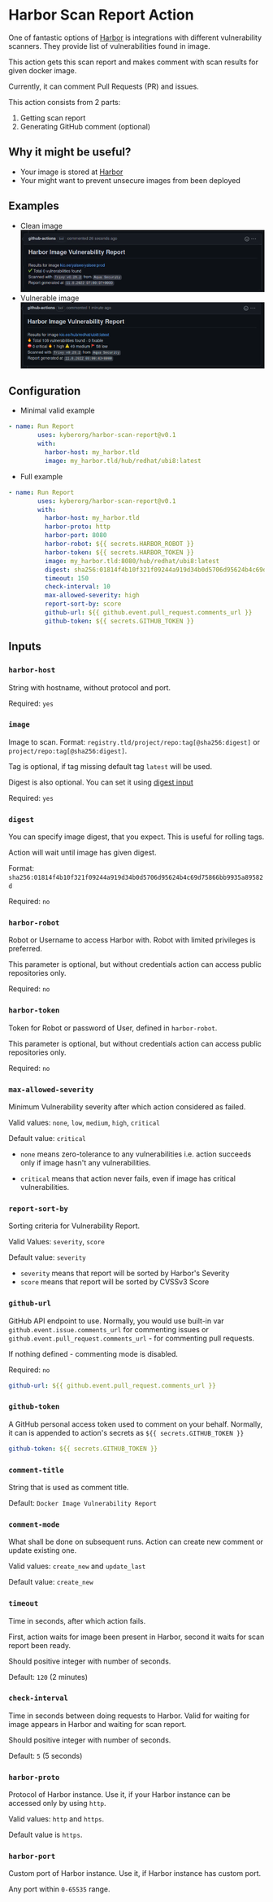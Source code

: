 # Harbor Scan Report Action
One of fantastic options of [Harbor](https://goharbor.io/) is integrations with different vulnerability scanners. 
They provide list of vulnerabilities found in image. 

This action gets this scan report and makes comment with scan results for given docker image.

Currently, it can comment Pull Requests (PR) and issues.

This action consists from 2 parts:
1. Getting scan report
2. Generating GitHub comment (optional)

## Why it might be useful?

* Your image is stored at [Harbor](https://goharbor.io/)
* Your might want to prevent unsecure images from been deployed

## Examples
* Clean image
![CleanImage](clean-image.png?raw=true)
* Vulnerable image
![VulnerableImage](vulnerable-image.png)

## Configuration
* Minimal valid example
```yaml
- name: Run Report
        uses: kyberorg/harbor-scan-report@v0.1
        with:
          harbor-host: my_harbor.tld
          image: my_harbor.tld/hub/redhat/ubi8:latest
```
* Full example
```yaml
- name: Run Report
        uses: kyberorg/harbor-scan-report@v0.1
        with:
          harbor-host: my_harbor.tld
          harbor-proto: http
          harbor-port: 8080
          harbor-robot: ${{ secrets.HARBOR_ROBOT }}
          harbor-token: ${{ secrets.HARBOR_TOKEN }}
          image: my_harbor.tld:8080/hub/redhat/ubi8:latest
          digest: sha256:01814f4b10f321f09244a919d34b0d5706d95624b4c69d75866bb9935a89582d
          timeout: 150
          check-interval: 10
          max-allowed-severity: high
          report-sort-by: score
          github-url: ${{ github.event.pull_request.comments_url }}
          github-token: ${{ secrets.GITHUB_TOKEN }}
```

## Inputs
### `harbor-host`
String with hostname, without protocol and port.

Required: `yes`

### `image`
Image to scan. Format: `registry.tld/project/repo:tag[@sha256:digest]` or `project/repo:tag[@sha256:digest]`. 

Tag is optional, if tag missing default tag `latest` will be used.  

Digest is also optional. You can set it using [digest input](#digest)

Required: `yes`

### `digest`

You can specify image digest, that you expect. This is useful for rolling tags.

Action will wait until image has given digest.

Format: `sha256:01814f4b10f321f09244a919d34b0d5706d95624b4c69d75866bb9935a89582d`

Required: `no`

### `harbor-robot`
Robot or Username to access Harbor with. Robot with limited privileges is preferred.

This parameter is optional, but without credentials action can access public repositories only. 

Required: `no`

### `harbor-token`
Token for Robot or password of User,  defined in `harbor-robot`.

This parameter is optional, but without credentials action can access public repositories only.

Required: `no`

### `max-allowed-severity`
Minimum Vulnerability severity after which action considered as failed. 

Valid values: `none`, `low`, `medium`, `high`, `critical`

Default value: `critical`

* `none` means zero-tolerance to any vulnerabilities i.e. action succeeds only if image hasn't any vulnerabilities.

* `critical` means that action never fails, even if image has critical vulnerabilities.

### `report-sort-by`
Sorting criteria for Vulnerability Report. 

Valid Values: `severity`, `score`

Default value: `severity`

* `severity` means that report will be sorted by Harbor's Severity
* `score` means that report will be sorted by CVSSv3 Score

### `github-url`
GitHub API endpoint to use. Normally, you would use built-in var `github.event.issue.comments_url` for commenting issues
or `github.event.pull_request.comments_url` - for commenting pull requests.

If nothing defined - commenting mode is disabled.

Required: `no`
```yaml
github-url: ${{ github.event.pull_request.comments_url }}
```

### `github-token`
A GitHub personal access token used to comment on your behalf. 
Normally, it can is appended to action's secrets as `${{ secrets.GITHUB_TOKEN }}`
```yaml
github-token: ${{ secrets.GITHUB_TOKEN }}
```

### `comment-title`
String that is used as comment title.

Default: `Docker Image Vulnerability Report`

### `comment-mode`
What shall be done on subsequent runs. Action can create new comment or update existing one. 

Valid values: `create_new` and `update_last`

Default value: `create_new`

### `timeout`
Time in seconds, after which action fails. 

First, action waits for image been present in Harbor, second it waits for scan report been ready.

Should positive integer with number of seconds.

Default: `120` (2 minutes)

### `check-interval`
Time in seconds between doing requests to Harbor. Valid for waiting for image appears in Harbor and waiting for scan report.

Should positive integer with number of seconds.

Default: `5` (5 seconds)

### `harbor-proto`
Protocol of Harbor instance. Use it, if your Harbor instance can be accessed only by using `http`.

Valid values: `http` and `https`.

Default value is `https`. 

### `harbor-port`
Custom port of Harbor instance. Use it, if Harbor instance has custom port.

Any port within `0-65535` range.
